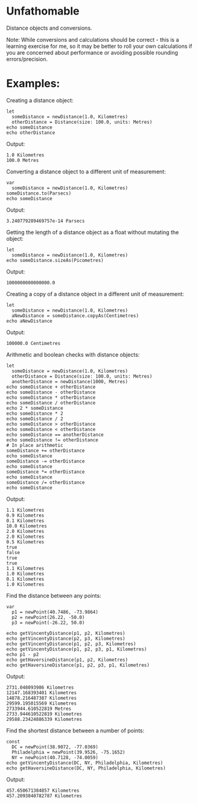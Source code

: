 # Unfathomable

Distance objects and conversions.

Note: While conversions and calculations should be correct - this is a learning exercise for me, so it may be better to roll your own calculations if you are concerned about performance or avoiding possible rounding errors/precision.

# Examples:

Creating a distance object:

    let 
      someDistance = newDistance(1.0, Kilometres)
      otherDistance = Distance(size: 100.0, units: Metres)
    echo someDistance
    echo otherDistance

Output:

    1.0 Kilometres
    100.0 Metres
      
Converting a distance object to a different unit of measurement:

    var 
      someDistance = newDistance(1.0, Kilometres)
    someDistance.to(Parsecs)
    echo someDistance
    
Output:

    3.240779289469757e-14 Parsecs
    
Getting the length of a distance object as a float without mutating the object:

    let 
      someDistance = newDistance(1.0, Kilometres)
    echo someDistance.sizeAs(Picometres)
    
Output:

    1000000000000000.0
    
Creating a copy of a distance object in a different unit of measurement:

    let 
      someDistance = newDistance(1.0, Kilometres)
      aNewDistance = someDistance.copyAs(Centimetres)
    echo aNewDistance
    
Output:

    100000.0 Centimetres
    
Arithmetic and boolean checks with distance objects:

    let 
      someDistance = newDistance(1.0, Kilometres)
      otherDistance = Distance(size: 100.0, units: Metres)
      anotherDistance = newDistance(1000, Metres)
    echo someDistance + otherDistance
    echo someDistance - otherDistance
    echo someDistance * otherDistance
    echo someDistance / otherDistance
    echo 2 * someDistance
    echo someDistance * 2
    echo someDistance / 2
    echo someDistance > otherDistance
    echo someDistance < otherDistance
    echo someDistance == anotherDistance
    echo someDistance != otherDistance
    # In place arithmetic
    someDistance += otherDistance
    echo someDistance
    someDistance -= otherDistance
    echo someDistance
    someDistance *= otherDistance
    echo someDistance
    someDistance /= otherDistance
    echo someDistance

    
Output:

    1.1 Kilometres
    0.9 Kilometres
    0.1 Kilometres
    10.0 Kilometres
    2.0 Kilometres
    2.0 Kilometres
    0.5 Kilometres
    true
    false
    true
    true
    1.1 Kilometres
    1.0 Kilometres
    0.1 Kilometres
    1.0 Kilometres
    
Find the distance between any points:

    var 
      p1 = newPoint(40.7486, -73.9864)
      p2 = newPoint(26.22, -50.0)
      p3 = newPoint(-26.22, 50.0)

    echo getVincentyDistance(p1, p2, Kilometres)
    echo getVincentyDistance(p2, p3, Kilometres)
    echo getVincentyDistance(p1, p2, p3, Kilometres)
    echo getVincentyDistance(p1, p2, p3, p1, Kilometres)
    echo p1 - p2
    echo getHaversineDistance(p1, p2, Kilometres)
    echo getHaversineDistance(p1, p2, p3, p1, Kilometres)
    
Output:

    2731.048093986 Kilometres
    12147.168393401 Kilometres
    14878.216487387 Kilometres
    29599.195015569 Kilometres
    2733944.610522819 Metres
    2733.944610522819 Kilometres
    29588.23424886339 Kilometres
    
Find the shortest distance between a number of points:

    const 
      DC = newPoint(38.9072, -77.0369)
      Philadelphia = newPoint(39.9526, -75.1652)
      NY = newPoint(40.7128, -74.0059)
    echo getVincentyDistance(DC, NY, Philadelphia, Kilometres)
    echo getHaversineDistance(DC, NY, Philadelphia, Kilometres)

Output: 

    457.650671384857 Kilometres
    457.2093040782787 Kilometres
    
    
